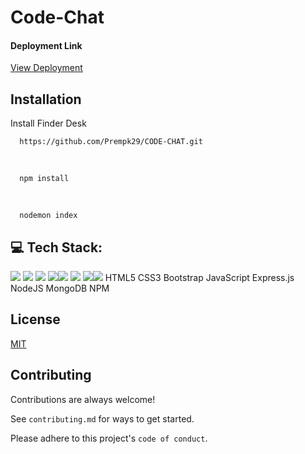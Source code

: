 # Code-Chat
 
<h4>Deployment Link</h4>
<a href="https://code-chat-qbxu.onrender.com/">View Deployment</a>

<h2>Installation</h2>
Install Finder Desk

      https://github.com/Prempk29/CODE-CHAT.git
      
  <br>
  
  
      npm install
      
  <br>
      
  
      nodemon index

<h2>💻 Tech Stack:</h2>
<img src = "https://img.shields.io/badge/-HTML5-E34F26?style=flat&logo=html5&logoColor=white"> <img src = "https://img.shields.io/badge/-CSS3-1572B6?style=flat&logo=css3&logoColor=white">
<img src="https://img.shields.io/badge/-Bootstrap-563D7C?style=flat&logo=bootstrap&logoColor=white">
<img src="https://img.shields.io/badge/-JavaScript-eed718?style=flat&logo=javascript&logoColor=ffffff"><img src="https://img.shields.io/badge/-Express.js-787878?style=flat">
<img src="https://img.shields.io/badge/-Node.js-3C873A?style=flat&logo=Node.js&logoColor=white">
<img src="https://img.shields.io/badge/-MongoDB-4DB33D?style=flat&logo=mongodb&logoColor=FFFFFF"><img src="https://camo.githubusercontent.com/b47580b7e8e0b4ce9bb718070140318f72d316a0c88e0dd53a5ac4b0bdfc755e/68747470733a2f2f696d672e736869656c64732e696f2f62616467652f4e504d2d2532333030303030302e7376673f7374796c653d666f722d7468652d6261646765266c6f676f3d6e706d266c6f676f436f6c6f723d7768697465">
HTML5 CSS3 Bootstrap JavaScript Express.js NodeJS MongoDB NPM 


<h2>License</h2>
<a href="https://choosealicense.com/licenses/mit/">MIT</a>

<h2>Contributing</h2>
Contributions are always welcome!

See `contributing.md` for ways to get started.

Please adhere to this project's `code of conduct`.
